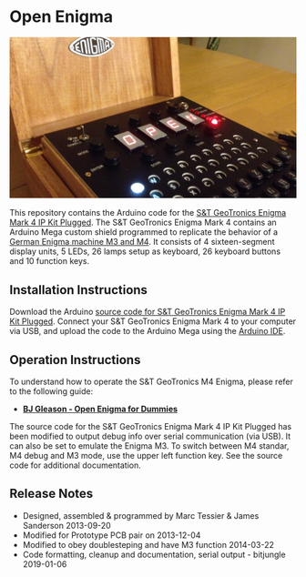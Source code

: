 # Open Enigma

[![Banner](docs/banner.jpg)](https://www.instructables.com/id/Make-your-own-Enigma-Replica/)

This repository contains the Arduino code for the [S&T GeoTronics Enigma Mark 4 IP Kit Plugged](https://www.stgeotronics.com/Enigma-Mark-4-IP-Kit-Plugged-KIT-Enigma-Plugged.htm). The S&T 
GeoTronics Enigma Mark 4 contains an Arduino Mega custom shield programmed to replicate the 
behavior of a [German Enigma machine M3 and M4](https://en.wikipedia.org/wiki/Enigma_machine). 
It consists of 4 sixteen-segment display units, 5 LEDs, 26 lamps setup as keyboard, 26 keyboard 
buttons and 10 function keys. 

## Installation Instructions

Download the Arduino [source code for S&T GeoTronics Enigma Mark 4 IP Kit Plugged](Open_Enigma_M4_Plugboard/Open_Enigma_M4_Plugboard.ino). Connect your S&T GeoTronics Enigma 
Mark 4 to your computer via USB, and upload the code to the Arduino Mega using the 
[Arduino IDE](https://www.arduino.cc/en/Main/Software).

## Operation Instructions

To understand how to operate the S&T GeoTronics M4 Enigma, please refer to the following guide:

 - **[BJ Gleason - Open Enigma for Dummies](docs/BJ%20Gleason%20-%20Open%20Enigma%20for%20Dummies.pdf)**

The source code for the S&T GeoTronics Enigma Mark 4 IP Kit Plugged has been modified to 
output debug info over serial communication (via USB). It can also be set to emulate the 
Enigma M3. To switch between M4 standar, M4 debug and M3 mode, use the upper left function key.
See the source code for additional documentation.

## Release Notes

 - Designed, assembled & programmed by Marc Tessier & James Sanderson 2013-09-20
 - Modified for Prototype PCB pair on 2013-12-04
 - Modified to obey doublesteping and have M3 function 2014-03-22
 - Code formatting, cleanup and documentation, serial output - bitjungle 2019-01-06
